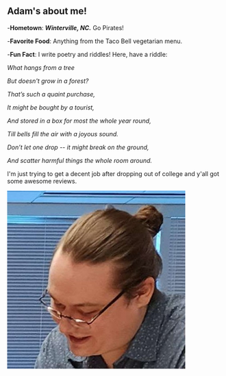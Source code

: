 ## Adam's about me!

-**Hometown**: ***Winterville, NC.*** Go Pirates!

-**Favorite Food**: Anything from the Taco Bell vegetarian menu. 

-**Fun Fact**: I write poetry and riddles! Here, have a riddle:

*What hangs from a tree*

*But doesn't grow in a forest?*

*That’s such a quaint purchase,*

*It might be bought by a tourist,*

*And stored in a box for most the whole year round,*

*Till bells fill the air with a joyous sound.*

*Don’t let one drop -- it might break on the ground,*

*And scatter harmful things the whole room around.*

I'm just trying to get a decent job after dropping out of college and y'all got some awesome reviews. 

![Why did we choose 4th levels?](../Assets/AdamPic.jpg) 
